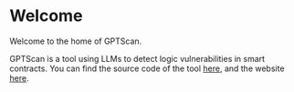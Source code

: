 # Welcome

Welcome to the home of GPTScan.

GPTScan is a tool using LLMs to detect logic vulnerabilities in smart contracts.
You can find the source code of the tool [here](https://github.com/GPTScan/GPTScan), and the website [here](https://gptscan.github.io/).
